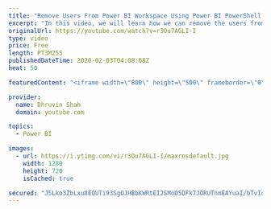 ```yaml
---
title: "Remove Users From Power BI Workspace Using Power BI PowerShell | Power BI and PowerShell"
excerpt: "In this video, we will learn how we can remove the users from the Power BI Workspace using Windows PowerShell.   Power BI PowerShell provides us with the flexibility to remove user permission from the specific Workspace. In this video, we will learn how we can remove the user using the PowerShell Script."
originalUrl: https://youtube.com/watch?v=r3Ou7AGLI-I
type: video
price: Free
length: PT3M25S
publishedDateTime: 2020-02-03T04:08:08Z
heat: 50

featuredContent: "<iframe width=\"800\" height=\"500\" frameborder=\"0\" src=\"https://www.youtube.com/embed/r3Ou7AGLI-I\" allow=\"accelerometer; autoplay; encrypted-media; gyroscope; picture-in-picture\" allowfullscreen></iframe>"

provider:
  name: Dhruvin Shah
  domain: youtube.com

topics:
  - Power BI

images:
  - url: https://i.ytimg.com/vi/r3Ou7AGLI-I/maxresdefault.jpg
    width: 1280
    height: 720
    isCached: true

secured: "J5Lko3ZbLxu8EQUTi93SgOJHBbKWRtEI2SMoO5DFk7JORUTnmEAYuaI/bTvIqOrfHsitzRVCSqh04xNCLXMg3xh5+G1/igxam3lHFBNsYp5MbgOssY/A8mJhLn8iwBTzoiewkNdACPKzl7dsEMK11PQdfejCBf5/ot//ESkR0+JNYPwzLVPkeF1moDgr9fPl7WVQHbckAtRNzx1HwFXK3sO7sr2snlOWmART0bJ6SQFjGAbd3Jn0Tv6FLd1ln3M+o7pXnUL5aUkhJ15Lz8kzvCVGOQEcKT6yB6vvUySlqTrE0HZNiuNk8vcI4JTWse41waDwCpiLg/93ho03VIjxc1vwaS96/7GxGIhZdtm2pHwgI/m4N4H/EF/0PmBWWviF5hYcsis38qwS5RmWvS58LIdnAzcYw2d1ATohCnAuTR8=;Hz5Xxr9KpAPfXnW7V2XJTA=="
---
```


